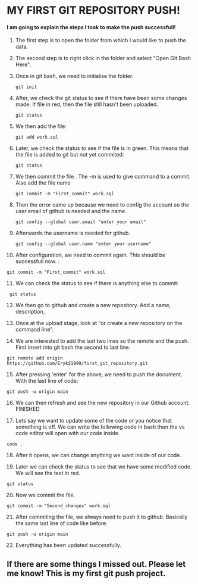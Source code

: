 # MY FIRST GIT REPOSITORY PUSH!

#### I am going to explain the steps I took to make the push successfull!

1. The first step is to open the folder from which I would like to push the data.

2. The second step is to right click in the folder and select "Open Git Bash Here".

3. Once in git bash, we need to initialise the folder.
    ```
   git init
    ```
4. After, we check the git status to see if there have been some changes made. If file in red, then the file still hasn't been uploaded.

     ```
   git status
    ```
5. We then add the file:

    ```
   git add work.sql
    ```
6. Later, we check the status to see if the file is in green. This means that the file is added to git but not yet commited:

    ```
   git status
    ```

7. We then commit the file . The -m is used to give command to a commit. Also add the file name

    ```
   git commit -m "First_commit" work.sql 
    ```
8. Then the error came up because we need to config the account so the user email of github is needed and the name.

    ```
   git config --global user.email "enter your email"
    ```
9. Afterwards the username is needed for github. 

    ```
   git config --global user.name "enter your username"
    ```
10. After configuration, we need to commit again. This should be successfull now. :

   ```
  git commit -m "First_commit" work.sql
  ```
    
11. We can check the status to see if there is anything else to commit:

  ```
   git status
 ```
12. We then go to github and create a new repository. Add a name, description,

13. Once at the upload stage, look at "or create a new repository on the command line".

14. We are interested to add the last two lines so the remote and the push. First insert into git bash the second to last line.

  ```
 git remote add origin https://github.com/ErykS1999/first_git_repository.git
  ```
15. After pressing 'enter' for the above, we need to push the document. With the last line of code:

  ```
  git push -u origin main
  ```
16. We can then refresh and see the new repository in our Github account. FINISHED

17. Lets say we want to update some of the code or you notice that something is off. We can write the following code in bash then the vs code editor will open with our code inside.

  ```
  code .
  ```
18. After it opens, we can change anything we want inside of our code.

19. Later we can check the status to see that we have some modified code. We will see the text in red. 

  ```
  git status
  ```
20. Now we commit the file.

  ```
  git commit -m "Second_changes" work.sql
  ```
21. After commiting the file, we always need to push it to github. Basically the same last line of code like before. 

  ```
  git push -u origin main
  ```
22. Everything has been updated successfully.




## If there are some things I missed out. Please let me know! This is my first git push project. 


    
  
